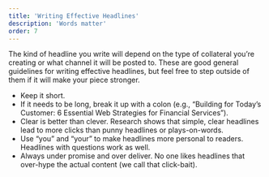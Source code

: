 ```yaml
---
title: 'Writing Effective Headlines'
description: 'Words matter'
order: 7
---
```


The kind of headline you write will depend on the type of collateral you’re creating or what channel it will be posted to. These are good general guidelines for writing effective headlines, but feel free to step outside of them if it will make your piece stronger.

-   Keep it short.
-   If it needs to be long, break it up with a colon (e.g., “Building for Today’s Customer: 6 Essential Web Strategies for Financial Services”).
-   Clear is better than clever. Research shows that simple, clear headlines lead to more clicks than punny headlines or plays-on-words.
-   Use “you” and “your” to make headlines more personal to readers. Headlines with questions work as well.
-   Always under promise and over deliver. No one likes headlines that over-hype the actual content (we call that click-bait).
